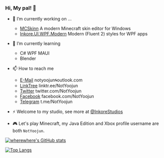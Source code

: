 ### Hi, My pal! 👋

- 🔭 I’m currently working on ...
  - [MCSkinn](https://github.com/InkoreStudios/MCSkinn) A modern Minecraft skin editor for Windows
  - [Inkore.UI.WPF.Modern](https://github.com/InkoreStudios/Inkore.UI.WPF.Modern) Modern (Fluent 2) styles for WPF apps


- 🌱 I’m currently learning
  - C# WPF MAUI
  - Blender

- 📫 How to reach me
  - [E-Mail](mailto:notyoojun@outlook.com) notyoojun🌀outlook.com
  - [LinkTree](https://www.linktr.ee/NotYoojun) linktr.ee/NotYoojun
  - [Twitter](https://www.twitter.com/NotYoojun) twitter.com/NotYoojun
  - [Facebook](https://www.facebook.com/NotYoojun) facebook.com/NotYoojun
  - [Telegram](http://t.me/NotYoojun) t.me/NotYoojun

  
- ⚡ Welcome to my studio, see more at [@InkoreStudios](https://github.com/InkoreStudios)

- 🎮 Let's play Minecraft, my Java Edition and Xbox profile username are both `NotYoojun`.

[![wherewhere's GitHub stats](https://github-readme-stats.vercel.app/api?username=NotYoojun&theme=nord&show_icons=true&count_private=true&locale=en)](https://github.com/wherewhere)

[![Top Langs](https://github-readme-stats.vercel.app/api/top-langs/?username=NotYoojun&layout=compact&theme=nord&show_icons=true&count_private=true&locale=en)](https://github.com/wherewhere)
